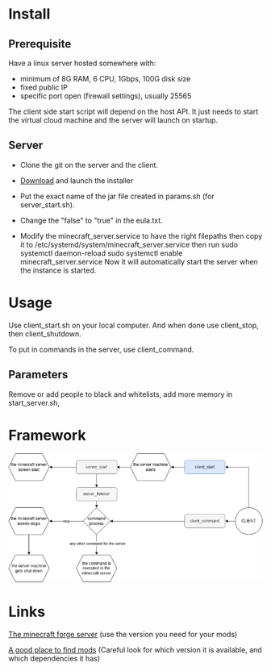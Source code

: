 # Install
## Prerequisite

Have a linux server hosted somewhere with:
- minimum of 8G RAM, 6 CPU, 1Gbps, 100G disk size
- fixed public IP
- specific port open (firewall settings), usually 25565

The client side start script will depend on the host API. It just needs to start the virtual cloud machine and the server will launch on startup.

## Server
- Clone the git on the server and the client.

- [Download](https://files.minecraftforge.net/net/minecraftforge/forge) and launch the installer

- Put the exact name of the jar file created in params.sh (for server_start.sh).

- Change the "false" to "true" in the eula.txt.

- Modify the minecraft_server.service to have the right filepaths then copy it to /etc/systemd/system/minecraft_server.service
then run 
sudo systemctl daemon-reload
sudo systemctl enable minecraft_server.service
Now it will automatically start the server when the instance is started.

# Usage

Use client_start.sh on your local computer. And when done use client_stop, then client_shutdown.

To put in commands in the server, use client_command.

## Parameters

Remove or add people to black and whitelists, add more memory in start_server.sh, 

# Framework
![Draw.io](./img/framework.v2.drawio.png "Framework")

# Links
[The minecraft forge server](https://files.minecraftforge.net/net/minecraftforge/forge/) (use the version you need for your mods)

[A good place to find mods](https://www.curseforge.com/minecraft) (Careful look for which version it is available, and which dependencies it has)